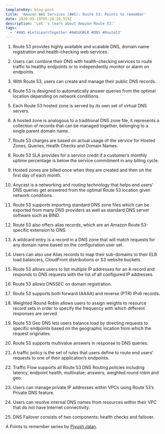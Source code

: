 ```yaml
---
templateKey: blog-post
title: 'Amazon Web Services (AWS): Route 53: Points to remember'
date: 2020-05-19T05:28:20.919Z
description: 'Let''s learn about Amazon Route 53:'
tags:
  - '#AWS #LetsLearnTogether #AWSUGBLR #DNS #Route53'
---
```

1. Route 53 provides highly available and scalable DNS, domain name registration and health-checking web services.

2. Users can combine their DNS with health-checking services to route traffic to healthy endpoints or to independently monitor or alarm on endpoints.

3. With Route 53, users can create and manage their public DNS records.

4. Route 53 is designed to automatically answer queries from the optimal location depending on network conditions.

5. Each Route 53 hosted zone is served by its own set of virtual DNS servers.

6. A hosted zone is analogous to a traditional DNS zone file, it represents a collection of records that can be managed together, belonging to a single parent domain name.

7. Route 53 charges are based on actual usage of the service for Hosted Zones, Queries, Health Checks and Domain Names.

8. Route 53 SLA provides for a service credit if a customer’s monthly uptime percentage is below the service commitment in any billing cycle.

9. Hosted zones are billed once when they are created and then on the first day of each month.

10. Anycast is a networking and routing technology that helps end users’ DNS queries get answered from the optimal Route 53 location given network conditions.

11. Route 53 supports importing standard DNS zone files which can be exported from many DNS providers as well as standard DNS server software such as BIND.

12. Route 53 also offers alias records, which are an Amazon Route 53-specific extension to DNS.

13. A wildcard entry is a record in a DNS zone that will match requests for any domain name based on the configuration user set.

14. Users can also use Alias records to map their sub-domains to their ELB load balancers, CloudFront distributions or S3 website buckets.

15. Route 53 allows users to list multiple IP addresses for an A record and responds to DNS requests with the list of all configured IP addresses.

16. Route 53 allows DNSSEC on domain registration.

17. Route 53 supports both forward (AAAA) and reverse (PTR) IPv6 records.

18. Weighted Round Robin allows users to assign weights to resource record sets in order to specify the frequency with which different responses are served.

19. Route 53 Geo DNS lets users balance load by directing requests to specific endpoints based on the geographic location from which the request originates.

20. Route 53 supports multivalue answers in response to DNS queries.

21. A traffic policy is the set of rules that users define to route end users’ requests to one of their application’s endpoints.

22. Traffic Flow supports all Route 53 DNS Routing policies including latency, endpoint health, multivalue; answers, weighted round robin and geo.

23. Users can manage private IP addresses within VPCs using Route 53’s Private DNS feature.

24. Users can resolve internal DNS names from resources within their VPC that do not have Internet connectivity.

25. DNS Failover consists of two components: health checks and failover.

A Points to remember series by [Piyush Jalan](https://www.linkedin.com/in/piyush-jalan/).
